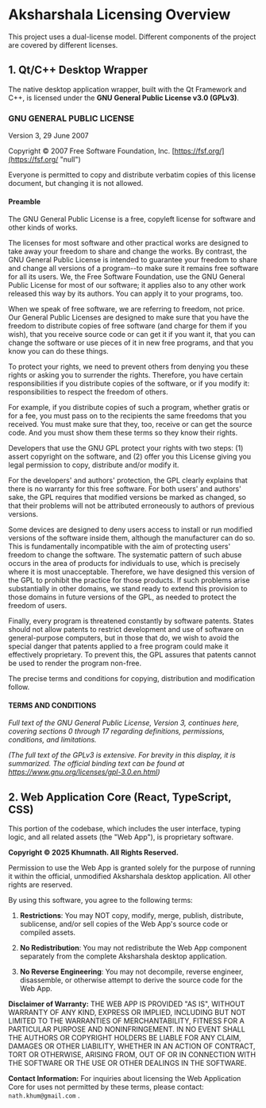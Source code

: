 
# Aksharshala Licensing Overview

This project uses a dual-license model. Different components of the project are covered by different licenses.

## 1. Qt/C++ Desktop Wrapper

The native desktop application wrapper, built with the Qt Framework and C++, is licensed under the **GNU General Public License v3.0 (GPLv3)**.

### GNU GENERAL PUBLIC LICENSE

Version 3, 29 June 2007

Copyright © 2007 Free Software Foundation, Inc. [https://fsf.org/](https://fsf.org/ "null")

Everyone is permitted to copy and distribute verbatim copies of this license document, but changing it is not allowed.

#### Preamble

The GNU General Public License is a free, copyleft license for software and other kinds of works.

The licenses for most software and other practical works are designed to take away your freedom to share and change the works. By contrast, the GNU General Public License is intended to guarantee your freedom to share and change all versions of a program--to make sure it remains free software for all its users. We, the Free Software Foundation, use the GNU General Public License for most of our software; it applies also to any other work released this way by its authors. You can apply it to your programs, too.

When we speak of free software, we are referring to freedom, not price. Our General Public Licenses are designed to make sure that you have the freedom to distribute copies of free software (and charge for them if you wish), that you receive source code or can get it if you want it, that you can change the software or use pieces of it in new free programs, and that you know you can do these things.

To protect your rights, we need to prevent others from denying you these rights or asking you to surrender the rights. Therefore, you have certain responsibilities if you distribute copies of the software, or if you modify it: responsibilities to respect the freedom of others.

For example, if you distribute copies of such a program, whether gratis or for a fee, you must pass on to the recipients the same freedoms that you received. You must make sure that they, too, receive or can get the source code. And you must show them these terms so they know their rights.

Developers that use the GNU GPL protect your rights with two steps: (1) assert copyright on the software, and (2) offer you this License giving you legal permission to copy, distribute and/or modify it.

For the developers' and authors' protection, the GPL clearly explains that there is no warranty for this free software. For both users' and authors' sake, the GPL requires that modified versions be marked as changed, so that their problems will not be attributed erroneously to authors of previous versions.

Some devices are designed to deny users access to install or run modified versions of the software inside them, although the manufacturer can do so. This is fundamentally incompatible with the aim of protecting users' freedom to change the software. The systematic pattern of such abuse occurs in the area of products for individuals to use, which is precisely where it is most unacceptable. Therefore, we have designed this version of the GPL to prohibit the practice for those products. If such problems arise substantially in other domains, we stand ready to extend this provision to those domains in future versions of the GPL, as needed to protect the freedom of users.

Finally, every program is threatened constantly by software patents. States should not allow patents to restrict development and use of software on general-purpose computers, but in those that do, we wish to avoid the special danger that patents applied to a free program could make it effectively proprietary. To prevent this, the GPL assures that patents cannot be used to render the program non-free.

The precise terms and conditions for copying, distribution and modification follow.

#### TERMS AND CONDITIONS

_Full text of the GNU General Public License, Version 3, continues here, covering sections 0 through 17 regarding definitions, permissions, conditions, and limitations._

_(The full text of the GPLv3 is extensive. For brevity in this display, it is summarized. The official binding text can be found at https://www.gnu.org/licenses/gpl-3.0.en.html)_

## 2. Web Application Core (React, TypeScript, CSS)

This portion of the codebase, which includes the user interface, typing logic, and all related assets (the "Web App"), is proprietary software.

**Copyright © 2025 Khumnath. All Rights Reserved.**

Permission to use the Web App is granted solely for the purpose of running it within the official, unmodified Aksharshala desktop application. All other rights are reserved.

By using this software, you agree to the following terms:

1.  **Restrictions**: You may NOT copy, modify, merge, publish, distribute, sublicense, and/or sell copies of the Web App's source code or compiled assets.
    
2.  **No Redistribution**: You may not redistribute the Web App component separately from the complete Aksharshala desktop application.
    
3.  **No Reverse Engineering**: You may not decompile, reverse engineer, disassemble, or otherwise attempt to derive the source code for the Web App.
    

**Disclaimer of Warranty:** THE WEB APP IS PROVIDED "AS IS", WITHOUT WARRANTY OF ANY KIND, EXPRESS OR IMPLIED, INCLUDING BUT NOT LIMITED TO THE WARRANTIES OF MERCHANTABILITY, FITNESS FOR A PARTICULAR PURPOSE AND NONINFRINGEMENT. IN NO EVENT SHALL THE AUTHORS OR COPYRIGHT HOLDERS BE LIABLE FOR ANY CLAIM, DAMAGES OR OTHER LIABILITY, WHETHER IN AN ACTION OF CONTRACT, TORT OR OTHERWISE, ARISING FROM, OUT OF OR IN CONNECTION WITH THE SOFTWARE OR THE USE OR OTHER DEALINGS IN THE SOFTWARE.

**Contact Information:** For inquiries about licensing the Web Application Core for uses not permitted by these terms, please contact: `nath.khum@gmail.com` .